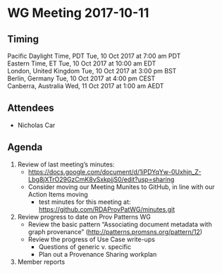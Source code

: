 # WG Meeting 2017-10-11

## Timing
Pacific Daylight Time, PDT Tue, 10 Oct 2017 at 7:00 am PDT  
Eastern Time, ET          Tue, 10 Oct 2017 at 10:00 am EDT   
London, United Kingdom    Tue, 10 Oct 2017 at 3:00 pm BST  
Berlin, Germany            Tue, 10 Oct 2017 at 4:00 pm CEST   
Canberra, Australia       Wed, 11 Oct 2017 at 1:00 am AEDT  

## Attendees
* Nicholas Car

## Agenda
1. Review of last meeting’s minutes:
	* https://docs.google.com/document/d/1iPDYqYw-0Uxhjn_Z-Lbg8jXTrO29GzCmK8vSxkpjjS0/edit?usp=sharing  
	* Consider moving our Meeting Munites to GitHub, in line with our Action Items moving
		* test minutes for this meeting at: https://github.com/RDAProvPatWG/minutes.git		
2. Review progress to date on Prov Patterns WG
	* Review the basic pattern “Associating document metadata with graph provenance” (http://patterns.promsns.org/pattern/12)
	* Review the progress of Use Case write-ups
 		* Questions of generic v. specific
		* Plan out a Provenance Sharing workplan
3. Member reports
